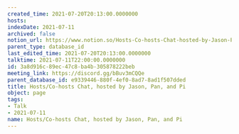 ```yaml
---
created_time: 2021-07-20T20:13:00.0000000
hosts: 
indexDate: 2021-07-11
archived: false
notion_url: https://www.notion.so/Hosts-Co-hosts-Chat-hosted-by-Jason-Pan-and-Pi-3a8d916c89ec47c8ba4b305878222beb
parent_type: database_id
last_edited_time: 2021-07-20T20:13:00.0000000
talktime: 2021-07-11T22:00:00.0000000
id: 3a8d916c-89ec-47c8-ba4b-305878222beb
meeting_link: https://discord.gg/bBuv3mCQQe
parent_database_id: e9339446-880f-4ef0-8ad7-8ad1f507dded
title: Hosts/Co-hosts Chat, hosted by Jason, Pan, and Pi
object: page
tags:
- Talk
- 2021-07-11
name: Hosts/Co-hosts Chat, hosted by Jason, Pan, and Pi
---
```





